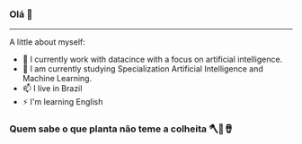 ### Olá 👋

  <hr>


A little about myself:

- 🔭 I currently work with datacince with a focus on artificial intelligence.
- 🌱 I am currently studying Specialization Artificial Intelligence and Machine Learning.
- 📫 I live in Brazil
- ⚡ I'm learning English


### Quem sabe o que planta não teme a colheita 🪓👑🪘

